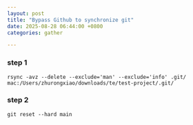 ```yaml
---
layout: post
title: "Bypass Github to synchronize git"
date: 2025-08-28 06:44:00 +0800
categories: gather

---
```



### step 1

```
rsync -avz --delete --exclude='man' --exclude='info' .git/ mac:/Users/zhurongxiao/downloads/te/test-project/.git/
```

### step 2

```
git reset --hard main
```

